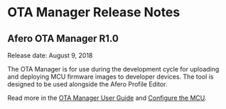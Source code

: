 # OTA Manager Release Notes

## Afero OTA Manager R1.0

Release date: August 9, 2018

The OTA Manager is for use during the development cycle for uploading and deploying MCU firmware images to developer devices. The tool is designed to be used alongside the Afero Profile Editor.

Read more in the [OTA Manager User Guide](https://developer.afero.io/OTAMgr) and [Configure the MCU](https://developer.afero.io/AttrDef#ConfigMCU).